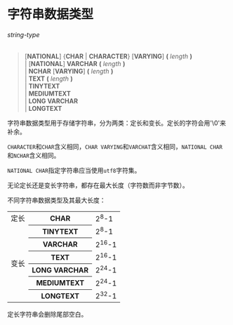 # 字符串数据类型

###### string-type  
> [**NATIONAL**] {**CHAR** | **CHARACTER**} [**VARYING**] **(** *length* **)**  
| [**NATIONAL**] **VARCHAR** **(** *length* **)**  
| **NCHAR** [**VARYING**] **(** *length* **)**  
| **TEXT** **(** *length* **)**  
| **TINYTEXT**  
| **MEDIUMTEXT**  
| **LONG VARCHAR**  
| **LONGTEXT**  

字符串数据类型用于存储字符串，分为两类：定长和变长。定长的字符会用'\0'来补余。

`CHARACTER`和`CHAR`含义相同，`CHAR VARYING`和`VARCHAT`含义相同，`NATIONAL CHAR`和`NCHAR`含义相同。

`NATIONAL CHAR`指定字符串应当使用`utf8`字符集。

无论定长还是变长字符串，都存在最大长度（字符数而非字节数）。

不同字符串数据类型及其最大长度：

<table>
	<tr><td>定长</td><th>CHAR</th><td>2<sup>8</sup>-1</td></tr>
	<tr><td rowspan="7">变长</td></tr>
	<tr><th>TINYTEXT</th><td>2<sup>8</sup>-1</td></tr>
	<th>VARCHAR</th><td>2<sup>16</sup>-1</td>
	<tr><th>TEXT</th><td>2<sup>16</sup>-1</td></tr>
	<tr><th>LONG VARCHAR</th><td>2<sup>24</sup>-1</td></tr>
	<tr><th>MEDIUMTEXT</th><td>2<sup>24</sup>-1</td></tr>
	<tr><th>LONGTEXT</th><td>2<sup>32</sup>-1</td></tr>
</table>

定长字符串会删除尾部空白。